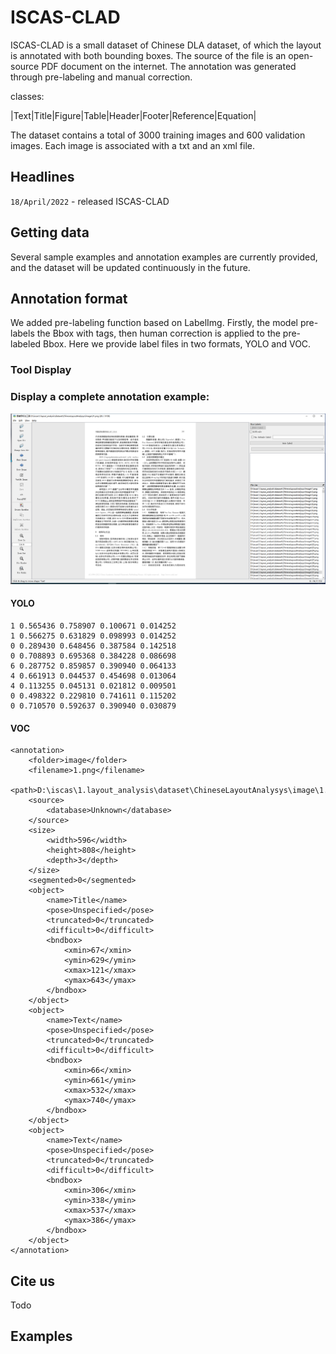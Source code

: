 # ISCAS-CLAD  

ISCAS-CLAD is a small dataset of Chinese DLA dataset, of which the layout is annotated with both bounding boxes.
The source of the file is an open-source PDF document on the internet. The annotation was generated through pre-labeling and manual correction.

classes:

|Text|Title|Figure|Table|Header|Footer|Reference|Equation|

The dataset contains a total of 3000 training images and 600 validation images. Each image is associated with a txt and an xml file.

## Headlines

`18/April/2022` - released ISCAS-CLAD

## Getting data
Several sample examples and annotation examples are currently provided, and the dataset will be updated continuously in the future.

## Annotation format
We added pre-labeling function based on LabelImg. Firstly, the model pre-labels the Bbox with tags, then human correction is applied to the pre-labeled Bbox.
Here we provide label files in two formats, YOLO and VOC.

### Tool Display

### Display a complete annotation example:
![alt text](./auto_label/ori.png)

#### YOLO
```
1 0.565436 0.758907 0.100671 0.014252
1 0.566275 0.631829 0.098993 0.014252
0 0.289430 0.648456 0.387584 0.142518
0 0.708893 0.695368 0.384228 0.086698
6 0.287752 0.859857 0.390940 0.064133
4 0.661913 0.044537 0.454698 0.013064
4 0.113255 0.045131 0.021812 0.009501
0 0.498322 0.229810 0.741611 0.115202
0 0.710570 0.592637 0.390940 0.030879
```
#### VOC
```
<annotation>
	<folder>image</folder>
	<filename>1.png</filename>
	<path>D:\iscas\1.layout_analysis\dataset\ChineseLayoutAnalysys\image\1.png</path>
	<source>
		<database>Unknown</database>
	</source>
	<size>
		<width>596</width>
		<height>808</height>
		<depth>3</depth>
	</size>
	<segmented>0</segmented>
	<object>
		<name>Title</name>
		<pose>Unspecified</pose>
		<truncated>0</truncated>
		<difficult>0</difficult>
		<bndbox>
			<xmin>67</xmin>
			<ymin>629</ymin>
			<xmax>121</xmax>
			<ymax>643</ymax>
		</bndbox>
	</object>
	<object>
		<name>Text</name>
		<pose>Unspecified</pose>
		<truncated>0</truncated>
		<difficult>0</difficult>
		<bndbox>
			<xmin>66</xmin>
			<ymin>661</ymin>
			<xmax>532</xmax>
			<ymax>740</ymax>
		</bndbox>
	</object>
	<object>
		<name>Text</name>
		<pose>Unspecified</pose>
		<truncated>0</truncated>
		<difficult>0</difficult>
		<bndbox>
			<xmin>306</xmin>
			<ymin>338</ymin>
			<xmax>537</xmax>
			<ymax>386</ymax>
		</bndbox>
	</object>
</annotation>
```

## Cite us

Todo

## Examples


